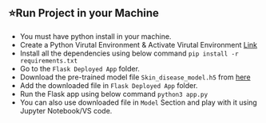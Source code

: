 ## ⭐Run Project in your Machine
* You must have python install in your machine.
* Create a Python Virutal Environment & Activate Virutal Environment [Link](https://docs.python.org/3/tutorial/venv.html)
* Install all the dependencies using below command
    `pip install -r requirements.txt`
* Go to the `Flask Deployed App` folder.
* Download the pre-trained model file `Skin_disease_model.h5` from [here]((https://www.kaggle.com/models/vaibhavkalungada/skin_disdeases_model))
* Add the downloaded file in `Flask Deployed App` folder.
* Run the Flask app using below command `python3 app.py`
* You can also use downloaded file in `Model` Section and play with it using Jupyter Notebook/VS code.
